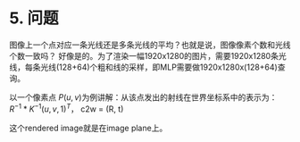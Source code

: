 # 5. 问题

图像上一个点对应一条光线还是多条光线的平均？也就是说，图像像素个数和光线个数一致吗？
好像是的。为了渲染一幅1920x1280的图片，需要1920x1280条光线，每条光线(128+64)个粗和线的采样，即MLP需要做1920x1280x(128+64)查询。


以一个像素点 $P(u,v)$为例讲解：从该点发出的射线在世界坐标系中的表示为： $R^{-1}*K^{-1}(u,v,1)^{T}$， c2w = (R, t)


这个rendered image就是在image plane上。